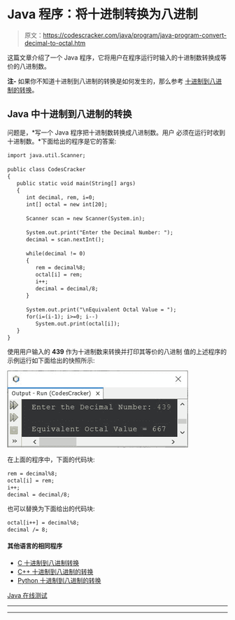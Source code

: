 # Java 程序：将十进制转换为八进制

> 原文：<https://codescracker.com/java/program/java-program-convert-decimal-to-octal.htm>

这篇文章介绍了一个 Java 程序，它将用户在程序运行时输入的十进制数转换成等价的八进制数。

**注-** 如果你不知道十进制到八进制的转换是如何发生的，那么参考 [十进制到八进制的转换](/computer-fundamental/decimal-to-octal.htm)。

## Java 中十进制到八进制的转换

问题是，*写一个 Java 程序把十进制数转换成八进制数。用户 必须在运行时收到十进制数。*下面给出的程序是它的答案:

```
import java.util.Scanner;

public class CodesCracker
{
   public static void main(String[] args)
   { 
      int decimal, rem, i=0;
      int[] octal = new int[20];

      Scanner scan = new Scanner(System.in);

      System.out.print("Enter the Decimal Number: ");
      decimal = scan.nextInt();

      while(decimal != 0)
      {
         rem = decimal%8;
         octal[i] = rem;
         i++;
         decimal = decimal/8;
      }

      System.out.print("\nEquivalent Octal Value = ");
      for(i=(i-1); i>=0; i--)
         System.out.print(octal[i]);
   }
}
```

使用用户输入的 **439** 作为十进制数来转换并打印其等价的八进制 值的上述程序的示例运行如下面给出的快照所示:

![java convert decimal to octal](img/2f454c648adaa09b5ec9d98d325ae8b8.png)

在上面的程序中，下面的代码块:

```
rem = decimal%8;
octal[i] = rem;
i++;
decimal = decimal/8;
```

也可以替换为下面给出的代码块:

```
octal[i++] = decimal%8;
decimal /= 8;
```

#### 其他语言的相同程序

*   [C 十进制到八进制转换](/c/program/c-program-convert-decimal-to-octal.htm)
*   [C++ 十进制到八进制的转换](/cpp/program/cpp-program-convert-decimal-to-octal.htm)
*   [Python 十进制到八进制的转换](/python/program/python-program-convert-decimal-to-octal.htm)

[Java 在线测试](/exam/showtest.php?subid=1)

* * *

* * *